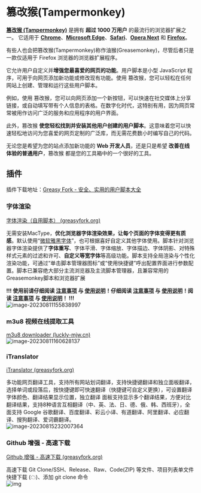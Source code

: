 # 篡改猴(Tampermonkey)

[**篡改猴 (Tampermonkey)**](https://www.tampermonkey.net/index.php?browser=edge) 是拥有 **超过 1000 万用户** 的最流行的浏览器扩展之一。 它适用于 [**Chrome**](https://www.tampermonkey.net/index.php?browser=chrome)、[**Microsoft Edge**](https://www.tampermonkey.net/index.php?browser=edge)、[**Safari**](https://www.tampermonkey.net/index.php?browser=safari)、[**Opera Next**](https://www.tampermonkey.net/index.php?browser=opera) 和 [**Firefox**](https://www.tampermonkey.net/index.php?browser=firefox)。

有些人也会把篡改猴(Tampermonkey)称作油猴(Greasemonkey)，尽管后者只是一款仅适用于 Firefox 浏览器的浏览器扩展程序。

它允许用户自定义并**增强您最喜爱的网页的功能**。用户脚本是小型 JavaScript 程序，可用于向网页添加新功能或修改现有功能。使用 篡改猴，您可以轻松在任何网站上创建、管理和运行这些用户脚本。

例如，使用 篡改猴，您可以向网页添加一个新按钮，可以快速在社交媒体上分享链接，或自动填写带有个人信息的表格。在数字化时代，这特别有用，因为网页常常被用作访问广泛的服务和应用程序的用户界面。

此外，篡改猴 **使您轻松找到并安装其他用户创建的用户脚本**。这意味着您可以快速轻松地访问为您喜爱的网页定制的广泛库，而无需花费数小时编写自己的代码。

无论您是希望为您的站点添加新功能的 **Web 开发人员**，还是只是希望 **改善在线体验的普通用户**，篡改猴 都是您的工具箱中的一个很好的工具。

## 插件

插件下载地址：[Greasy Fork - 安全、实用的用户脚本大全](https://greasyfork.org/zh-CN)

### 字体渲染

[字体渲染（自用脚本） (greasyfork.org)](https://greasyfork.org/zh-CN/scripts/416688-字体渲染-自用脚本)

无需安装MacType，**优化浏览器字体渲染效果，让每个页面的字体变得更有质感**。默认使用“<u>微软雅黑字体</u>”，也可根据喜好自定义其他字体使用。脚本针对浏览器字体渲染提供了**字体重写**、字体平滑、字体缩放、字体描边、字体阴影、对特殊样式元素的过滤和许可、**自定义等宽字体**等高级功能。脚本支持全局渲染与个性化渲染功能，可通过“单击脚本管理器图标”或“使用快捷键”呼出配置界面进行参数配置。脚本已兼容绝大部分主流浏览器及主流脚本管理器，且兼容常用的Greasemonkey脚本和浏览器扩展

**!!! 使用前请仔细阅读 [注意事项](https://greasyfork.org/zh-CN/scripts/416688-字体渲染-自用脚本#warning) 与 [使用说明](https://greasyfork.org/zh-CN/scripts/416688-字体渲染-自用脚本#guide)！仔细阅读 [注意事项](https://greasyfork.org/zh-CN/scripts/416688-字体渲染-自用脚本#warning) 与 [使用说明](https://greasyfork.org/zh-CN/scripts/416688-字体渲染-自用脚本#guide)！阅读 [注意事项](https://greasyfork.org/zh-CN/scripts/416688-字体渲染-自用脚本#warning) 与 [使用说明](https://greasyfork.org/zh-CN/scripts/416688-字体渲染-自用脚本#guide)！ !!!** <br />![image-20230811155838997](https://fastly.jsdelivr.net/gh/xihuanxiaorang/img/202308111559603.png)

### m3u8 视频在线提取工具

[m3u8 downloader (luckly-mjw.cn)](https://blog.luckly-mjw.cn/tool-show/m3u8-downloader/index.html) <br /><img src="https://fastly.jsdelivr.net/gh/xihuanxiaorang/img/202308111606225.png" alt="image-20230811160628137"  />

### iTranslator

[iTranslator (greasyfork.org)](https://greasyfork.org/zh-CN/scripts/453186-itranslator)

多功能网页翻译工具，支持所有网站划词翻译，支持快捷键翻译和独立面板翻译，选择单词或段落后，按快捷键即可快速翻译（快捷键可自定义更换），可设置翻译字体颜色、翻译结果显示位置，独立翻译 面板支持显示多个翻译结果，方便对比翻译结果，支持8种语言互相翻译（中、英、法、日、德、俄、韩、西班牙），全面支持 Google 谷歌翻译、百度翻译、彩云小译、有道翻译、阿里翻译、必应翻译、搜狗翻译、爱词霸翻译。<br />![image-20230815232007364](https://fastly.jsdelivr.net/gh/xihuanxiaorang/img/202308152320406.png)

### Github 增强 - 高速下载

[Github 增强 - 高速下载 (greasyfork.org)](https://greasyfork.org/zh-CN/scripts/412245-github-增强-高速下载)

高速下载 Git Clone/SSH、Release、Raw、Code(ZIP) 等文件、项目列表单文件快捷下载 (☁)、添加 git clone 命令 <br />![img](https://greasyfork.s3.us-east-2.amazonaws.com/r8prrctxxlsdsvdjwx6pb49vlrf3)